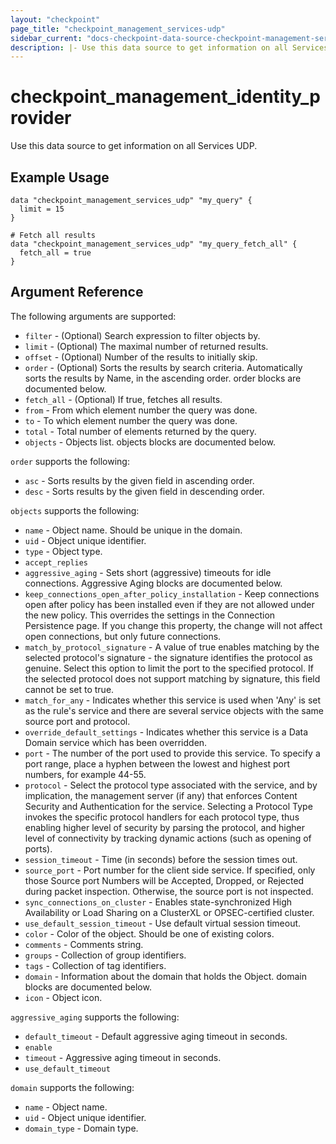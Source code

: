 ```yaml
---
layout: "checkpoint"
page_title: "checkpoint_management_services-udp"
sidebar_current: "docs-checkpoint-data-source-checkpoint-management-services-udp"
description: |- Use this data source to get information on all Services UDP.
---
```



# checkpoint_management_identity_provider

Use this data source to get information on all Services UDP.

## Example Usage


```hcl
data "checkpoint_management_services_udp" "my_query" {
  limit = 15
}

# Fetch all results
data "checkpoint_management_services_udp" "my_query_fetch_all" {
  fetch_all = true
}
```

## Argument Reference

The following arguments are supported:

* `filter` - (Optional) Search expression to filter objects by.
* `limit` - (Optional) The maximal number of returned results.
* `offset` - (Optional) Number of the results to initially skip.
* `order` - (Optional) Sorts the results by search criteria. Automatically sorts the results by Name, in the ascending order. order blocks are documented below.
* `fetch_all` - (Optional) If true, fetches all results.
* `from` - From which element number the query was done.
* `to` - To which element number the query was done.
* `total` - Total number of elements returned by the query.
* `objects` - Objects list. objects blocks are documented below.

`order` supports the following:
* `asc` - Sorts results by the given field in ascending order.
* `desc` - Sorts results by the given field in descending order.

`objects` supports the following:
* `name` - Object name. Should be unique in the domain.
* `uid` - Object unique identifier.
* `type` - Object type.
* `accept_replies`
* `aggressive_aging` - Sets short (aggressive) timeouts for idle connections. Aggressive Aging blocks are documented below.
* `keep_connections_open_after_policy_installation` - Keep connections open after policy has been installed even if they are not allowed under the new policy. This overrides the settings in the Connection Persistence page. If you change this property, the change will not affect open connections, but only future connections.
* `match_by_protocol_signature` - A value of true enables matching by the selected protocol's signature - the signature identifies the protocol as genuine. Select this option to limit the port to the specified protocol. If the selected protocol does not support matching by signature, this field cannot be set to true.
* `match_for_any` - Indicates whether this service is used when 'Any' is set as the rule's service and there are several service objects with the same source port and protocol.
* `override_default_settings` - Indicates whether this service is a Data Domain service which has been overridden.
* `port` - The number of the port used to provide this service. To specify a port range, place a hyphen between the lowest and highest port numbers, for example 44-55.
* `protocol` - Select the protocol type associated with the service, and by implication, the management server (if any) that enforces Content Security and Authentication for the service. Selecting a Protocol Type invokes the specific protocol handlers for each protocol type, thus enabling higher level of security by parsing the protocol, and higher level of connectivity by tracking dynamic actions (such as opening of ports).
* `session_timeout` - Time (in seconds) before the session times out.
* `source_port` - Port number for the client side service. If specified, only those Source port Numbers will be Accepted, Dropped, or Rejected during packet inspection. Otherwise, the source port is not inspected.
* `sync_connections_on_cluster` - Enables state-synchronized High Availability or Load Sharing on a ClusterXL or OPSEC-certified cluster.
* `use_default_session_timeout` - Use default virtual session timeout.
* `color` - Color of the object. Should be one of existing colors.
* `comments` - Comments string.
* `groups` - Collection of group identifiers.
* `tags` - Collection of tag identifiers.
* `domain` - Information about the domain that holds the Object. domain blocks are documented below.
* `icon` - Object icon.

`aggressive_aging` supports the following:

* `default_timeout` - Default aggressive aging timeout in seconds.
* `enable`
* `timeout` - Aggressive aging timeout in seconds.
* `use_default_timeout`

`domain` supports the following:

* `name` - Object name.
* `uid` - Object unique identifier.
* `domain_type` - Domain type.